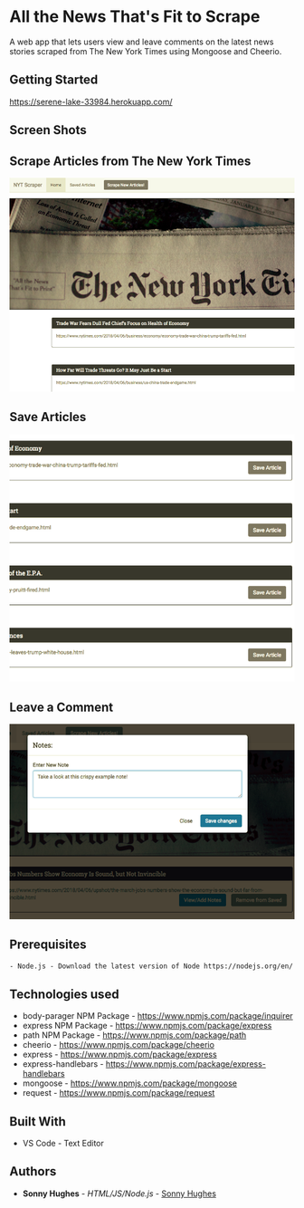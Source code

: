 # All the News That's Fit to Scrape

A web app that lets users view and leave comments on the latest news stories scraped from The New York Times using Mongoose and Cheerio.

## Getting Started
https://serene-lake-33984.herokuapp.com/

## Screen Shots

## Scrape Articles from The New York Times
![Screen shot](./public/assets/img/SS1.png)

## Save Articles
![Screen shot 2](./public/assets/img/SS2.png)

## Leave a Comment
![Screen shot 3](./public/assets/img/SS3.png)

## Prerequisites

```
- Node.js - Download the latest version of Node https://nodejs.org/en/
```

## Technologies used
- body-parager NPM Package - https://www.npmjs.com/package/inquirer
- express NPM Package - https://www.npmjs.com/package/express
- path NPM Package - https://www.npmjs.com/package/path
- cheerio - https://www.npmjs.com/package/cheerio
- express - https://www.npmjs.com/package/express
- express-handlebars - https://www.npmjs.com/package/express-handlebars
- mongoose - https://www.npmjs.com/package/mongoose
- request - https://www.npmjs.com/package/request

## Built With

* VS Code  - Text Editor

## Authors

* **Sonny Hughes** - *HTML/JS/Node.js* - [Sonny Hughes](https://github.com/sonnyhughes)